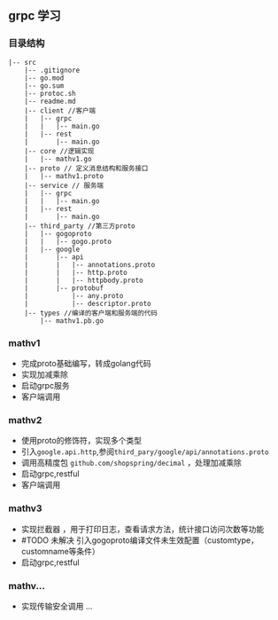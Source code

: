 ## grpc 学习



### 目录结构 

```
|-- src
    |-- .gitignore
    |-- go.mod
    |-- go.sum
    |-- protoc.sh
    |-- readme.md
    |-- client //客户端
    |   |-- grpc
    |   |   |-- main.go
    |   |-- rest
    |       |-- main.go
    |-- core //逻辑实现
    |   |-- mathv1.go
    |-- proto // 定义消息结构和服务接口
    |   |-- mathv1.proto
    |-- service // 服务端 
    |   |-- grpc
    |   |   |-- main.go
    |   |-- rest
    |       |-- main.go
    |-- third_party //第三方proto
    |   |-- gogoproto
    |   |   |-- gogo.proto
    |   |-- google
    |       |-- api
    |       |   |-- annotations.proto
    |       |   |-- http.proto
    |       |   |-- httpbody.proto
    |       |-- protobuf
    |           |-- any.proto
    |           |-- descriptor.proto
    |-- types //编译的客户端和服务端的代码 
        |-- mathv1.pb.go
```


### mathv1
- 完成proto基础编写，转成golang代码
- 实现加减乘除
- 启动grpc服务
- 客户端调用


### mathv2
- 使用proto的修饰符，实现多个类型
- 引入`google.api.http`,参阅`third_pary/google/api/annotations.proto`
- 调用高精度包 `github.com/shopspring/decimal` ，处理加减乘除
- 启动grpc,restful
- 客户端调用



### mathv3
- 实现拦截器 ，用于打印日志，查看请求方法，统计接口访问次数等功能
- #TODO 未解决 引入gogoproto编译文件未生效配置（customtype，customname等条件）
- 启动grpc,restful


### mathv...
- 实现传输安全调用
...